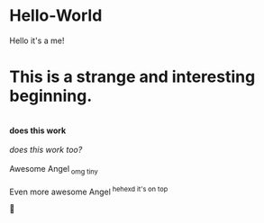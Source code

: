 # Hello-World
Hello it's a me!
<h1>This is a strange and interesting beginning.</h1>
<br><b> does this work </b></br>
<br><i> does this work too? </i></br>
<br>Awesome Angel<sub> omg tiny </sub></br>
<br>Even more awesome Angel<sup> hehexd it's on top </sup></br>

:thinking:
